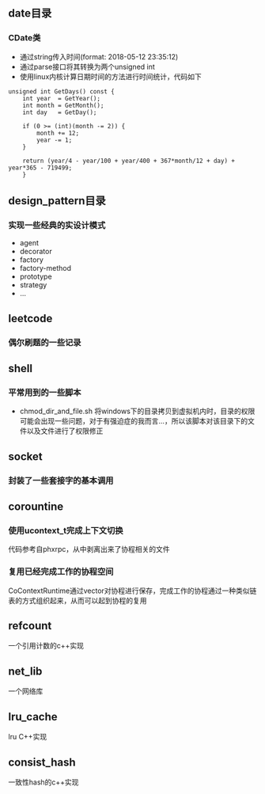 ## date目录
### CDate类

- 通过string传入时间(format: 2018-05-12 23:35:12)
- 通过parse接口将其转换为两个unsigned int
- 使用linux内核计算日期时间的方法进行时间统计，代码如下
```
unsigned int GetDays() const {
	int year  = GetYear();
	int month = GetMonth();
	int day   = GetDay();

	if (0 >= (int)(month -= 2)) {
		month += 12;
		year -= 1;
	}

	return (year/4 - year/100 + year/400 + 367*month/12 + day) + year*365 - 719499;
    }
```

## design_pattern目录
### 实现一些经典的实设计模式
- agent
- decorator
- factory
- factory-method
- prototype
- strategy
- ...

## leetcode
### 偶尔刷题的一些记录

## shell
### 平常用到的一些脚本
- chmod_dir_and_file.sh
	将windows下的目录拷贝到虚拟机内时，目录的权限可能会出现一些问题，对于有强迫症的我而言...，所以该脚本对该目录下的文件以及文件进行了权限修正
	
## socket
### 封装了一些套接字的基本调用

## corountine
### 使用ucontext_t完成上下文切换
代码参考自phxrpc，从中剥离出来了协程相关的文件
### 复用已经完成工作的协程空间
CoContextRuntime通过vector对协程进行保存，完成工作的协程通过一种类似链表的方式组织起来，从而可以起到协程的复用

## refcount
一个引用计数的c++实现

## net_lib
一个网络库

## lru_cache
lru C++实现

## consist_hash
一致性hash的c++实现